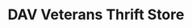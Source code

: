 ---
title: "DAV Veterans Thrift Store"
url: /chula-vista/dav-veterans-thrift-store/
shop: Gebrauchtwaren
---